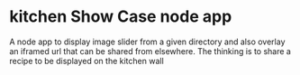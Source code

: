 # kitchen Show Case node app

A node app to display image slider from a given directory and also overlay an iframed url that can be shared from elsewhere. The thinking is to share a recipe to be displayed on the kitchen wall

